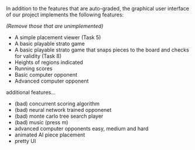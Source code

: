 In addition to the features that are auto-graded, the graphical user interface
of our project implements the following features:

*(Remove those that are unimplemented)*

 - A simple placement viewer (Task 5)
 - A basic playable strato game
 - A basic playable strato game that snaps pieces to the board and checks for validity (Task 8)
 - Heights of regions indicated
 - Running scores
 - Basic computer opponent
 - Advanced computer opponent

additional features...

- (bad) concurrent scoring algorithm
- (bad) neural network trained opponenet
- (bad) monte carlo tree search player
- (bad) music (press m)
- advanced computer opponents easy, medium and hard
- animated AI piece placement
- pretty UI



